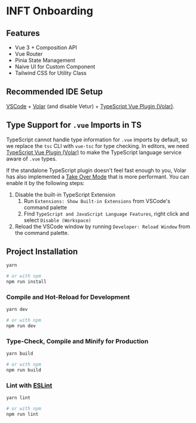 # INFT Onboarding

## Features
- Vue 3 + Composition API
- Vue Router
- Pinia State Management
- Naive UI for Custom Component
- Tailwind CSS for Utility Class

## Recommended IDE Setup

[VSCode](https://code.visualstudio.com/) + [Volar](https://marketplace.visualstudio.com/items?itemName=Vue.volar) (and disable Vetur) + [TypeScript Vue Plugin (Volar)](https://marketplace.visualstudio.com/items?itemName=Vue.vscode-typescript-vue-plugin).

## Type Support for `.vue` Imports in TS

TypeScript cannot handle type information for `.vue` imports by default, so we replace the `tsc` CLI with `vue-tsc` for type checking. In editors, we need [TypeScript Vue Plugin (Volar)](https://marketplace.visualstudio.com/items?itemName=Vue.vscode-typescript-vue-plugin) to make the TypeScript language service aware of `.vue` types.

If the standalone TypeScript plugin doesn't feel fast enough to you, Volar has also implemented a [Take Over Mode](https://github.com/johnsoncodehk/volar/discussions/471#discussioncomment-1361669) that is more performant. You can enable it by the following steps:

1. Disable the built-in TypeScript Extension
    1) Run `Extensions: Show Built-in Extensions` from VSCode's command palette
    2) Find `TypeScript and JavaScript Language Features`, right click and select `Disable (Workspace)`
2. Reload the VSCode window by running `Developer: Reload Window` from the command palette.


## Project Installation

```sh
yarn

# or with npm
npm run install
```

### Compile and Hot-Reload for Development

```sh
yarn dev

# or with npm
npm run dev
```

### Type-Check, Compile and Minify for Production

```sh
yarn build

# or with npm
npm run build
```

### Lint with [ESLint](https://eslint.org/)

```sh
yarn lint

# or with npm
npm run lint
```
